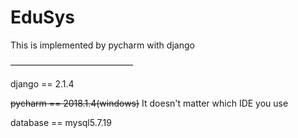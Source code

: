 # EduSys
This is implemented by pycharm with django

——————————————

django == 2.1.4

~~pycharm == 2018.1.4(windows)~~ It doesn't matter which IDE you use

database == mysql5.7.19
